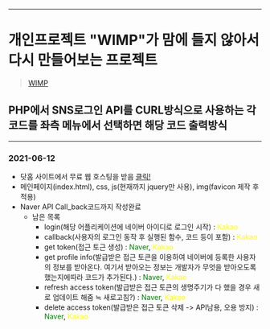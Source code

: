 -------
# 개인프로젝트 "WIMP"가 맘에 들지 않아서 다시 만들어보는 프로젝트
> [WIMP](https://github.com/SeoEunGi0802/WIMP)

## PHP에서 SNS로그인 API를 CURL방식으로 사용하는 각 코드를 좌측 메뉴에서 선택하면 해당 코드 출력방식
-------

### 2021-06-12
+ 닷홈 사이트에서 무료 웹 호스팅을 받음 [클릭!](http://sjlim0225.dothome.co.kr/)
+ 메인페이지(index.html), css, js(현재까지 jquery만 사용), img(favicon 제작 후 적용)
+ Naver API Call_back코드까지 작성완료
    + 남은 목록
        - login(해당 어플리케이션에 네이버 아이디로 로그인 시작) : <span style="color: yellow">Kakao</span>
        - callback(사용자의 로그인 동작 후 실행된 함수, 코드 등이 포함) : <span style="color: yellow">Kakao</span>
        - get token(접근 토근 생성) : <span style="color: green">Naver</span>, <span style="color: yellow">Kakao</span>
        - get profile info(발급받은 접근 토큰을 이용하여 네이버에 등록한 사용자의 정보를 받아온다. 여기서 받아오는 정보는 개발자가 무엇을 받아오도록 했는지에따라 코드가 추가된다.) : <span style="color: green">Naver</span>, <span style="color: yellow">Kakao</span>
        - refresh access token(발급받은 접근 토큰의 생명주기가 다 했을 경우 새로 업데이트 해줌 ≒ 새로고침?) : <span style="color: green">Naver</span>, <span style="color: yellow">Kakao</span>
        - delete access token(발급받은 접근 토큰 삭제 -> API남용, 오용 방지) : <span style="color: green">Naver</span>, <span style="color: yellow">Kakao</span>